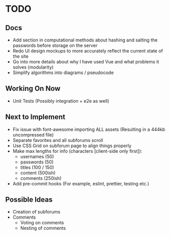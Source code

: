 # TODO

## Docs

* Add section in computational methods about hashing and salting the passwords
  before storage on the server
* Redo UI design mockups to more accurately reflect the current state of the
  site
* Go into more details about why I have used Vue and what problems it solves
  (modularity)
* Simplify algorithms into diagrams / pseudocode

## Working On Now

* Unit Tests (Possibly integration + e2e as well)

## Next to Implement

* Fix issue with font-awesome importing ALL assets (Resulting in a 444kb
  uncompressed file)
* Separate favorites and all subforums scroll
* Use CSS Grid on subforum page to align things properly
* Make max lengths for info (characters [client-side only first]):
  * usernames (50)
  * passwords (50)
  * titles (100 / 150)
  * content (500ish)
  * comments (250ish)
* Add pre-commit hooks (For example, eslint, prettier, testing etc.)

## Possible Ideas

* Creation of subforums
* Comments
  * Voting on comments
  * Nesting of comments
